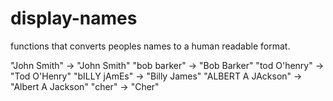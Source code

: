 # display-names
functions that converts peoples names to a human readable format.

"John Smith"       ->   "John Smith"
"bob barker"       ->   "Bob Barker"
"tod O'henry"      ->   "Tod O'Henry"
"bILLY jAmEs"      ->   "Billy James"
"ALBERT A JAckson" ->   "Albert A Jackson"
"cher"             ->   "Cher"
